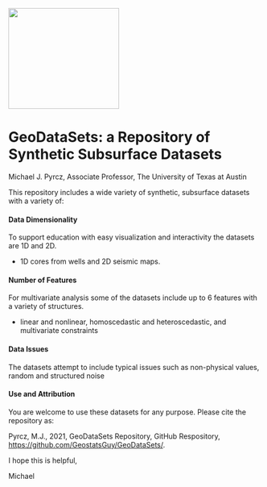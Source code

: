 <p>
    <img src="https://github.com/GeostatsGuy/GeostatsPy/blob/master/TCG_color_logo.png" width="220" height="200" />
</p>

# GeoDataSets: a Repository of Synthetic Subsurface Datasets

Michael J. Pyrcz, Associate Professor, The University of Texas at Austin

This repository includes a wide variety of synthetic, subsurface datasets with a variety of:

#### Data Dimensionality

To support education with easy visualization and interactivity the datasets are 1D and 2D.

* 1D cores from wells and 2D seismic maps. 

#### Number of Features

For multivariate analysis some of the datasets include up to 6 features with a variety of structures.

* linear and nonlinear, homoscedastic and heteroscedastic, and multivariate constraints 

#### Data Issues

The datasets attempt to include typical issues such as non-physical values, random and structured noise

#### Use and Attribution

You are welcome to use these datasets for any purpose. Please cite the repository as:

Pyrcz, M.J., 2021, GeoDataSets Repository, GitHub Respository, https://github.com/GeostatsGuy/GeoDataSets/.

I hope this is helpful,

Michael
